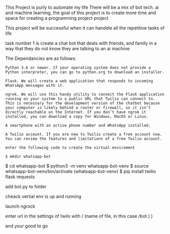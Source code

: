 This Project is purly to automate my life
There will be a mix of bot tech. ai and machine learning, 
the goal of this project is to create more time and space for creating a  programming project project

This project will be successful when it can handele all the repetitive tasks of life

task number 1  is create a chat bot that deals with friends, and family in a way that they do not know they are talking to an ai machine

The Dependancies are as follows:

    Python 3.6 or newer. If your operating system does not provide a Python interpreter, you can go to python.org to download an installer.
    
    Flask. We will create a web application that responds to incoming WhatsApp messages with it.
    
    ngrok. We will use this handy utility to connect the Flask application running on your system to a public URL that Twilio can connect to. This is necessary for the development version of the chatbot because your computer is likely behind a router or firewall, so it isn’t directly reachable on the Internet. If you don’t have ngrok it installed, you can download a copy for Windows, MacOS or Linux.
    
    A smartphone with an active phone number and WhatsApp installed.
    
    A Twilio account. If you are new to Twilio create a free account now. You can review the features and limitations of a free Twilio account.
    
    enter the following code to create the virtual enviroment
    
    $ mkdir whatsapp-bot
$ cd whatsapp-bot
$ python3 -m venv whatsapp-bot-venv
$ source whatsapp-bot-venv/bin/activate
(whatsapp-bot-venv) $ pip install twilio flask requests


add bot.py to folder

cheack vertial env is up and running 

launch ngrock

enter url in the settings of twilo with / (name of file, in this case /bot.)
)

and your good to go






